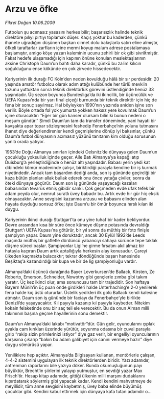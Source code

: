 # Arzu ve öfke

*Fikret Doğan 10.06.2009*

<div class="taraf_structure_2col_1zq">
<div class="margen_n">



 <p>Futbolun şu acımasız yasasını herkes bilir; başarısızlık halinde teknik direktöre pılıyı pırtıyı toplamak düşer. Kaçış yoktur bu kaderden, çünkü ihanete uğradığını düşünen başkan cinnet dolu bakışlarla satırı eline almıştır, öfkeli taraftarlar zarfların içine mermi koyup malum adrese postalamaya başlamıştır, amigo köşe yazarı kaleminin ucunu zehirli bir ok gibi sivriltmiştir. Fakat hedefe ulaşamadığı için kapının önüne konulan meslektaşlarının aksine Christoph Daum’un bahtı daha karadır, çünkü bu zalim kılıcın soğukluğunu ense kökünde en çok zirvede hissedecektir. <br/><br/>Kariyerinin ilk durağı FC Köln’den neden kovulduğu hâlâ bir sır perdesidir. 20 yaşında amatör futbolcu olarak adım attığı kulübünde her türlü mevkiin tozunu yuttuktan sonra teknik direktörlük görevini üstlendiğinde henüz 33 yaşındadır. Üç sezon boyunca Bundesliga’da iki ikincilik, bir üçüncülük ve UEFA Kupası’nda bir yarı final çiçeği burnunda bir teknik direktör için hiç de fena bir sonuç sayılmaz. Hal böyleyken 1990’nın yazında aniden işine son verilir. Böyle ortada fol yok yumurta yokken haksız yere kovulmak Daum’un içine oturacaktır: “Eğer bir gün kanser olursam bilin ki bunun nedeni o meşum gündür.” Şimdi Daum’un tam da transfer döneminde, yani hayati bir kavşakta apar topar sözleşmesini feshedip Fenerbahçe’nin yolunu tutmasını ihanet diye değerlendirenler kendi geçmişlerine dönüp iyi baksınlar, çünkü Daum’a futbol dünyasının acımasız yüzünü tanıtanın kim olduğu sorusunun yanıtı orada yatıyor. <br/><br/>1953’de Doğu Almanya sınırları içindeki Oelsnitz’de dünyaya gelen Daum’un çocukluğu yoksulluk içinde geçer. Aile Batı Almanya’ya kapağı atıp Duisburg’a yerleştirdiğinde o henüz altı yaşındadır. Babası yerin yedi kat dibindeki kömür madeninde çalışır, biriktirdiği parayla kendine bir iş kurmak niyetindedir. Ancak tam başardım dediği anda, son iş gününde geçirdiği bir kaza bütün planları allak bullak ederek onu önce yatağa çiviler, sonra da öteki dünyaya göçürür. Daum son iş gününde yaşayacağı kazaları babasından tevarüs etmiş gibidir sanki. Çok geçmeden evde ufak tefek bir adam peyda olur, nemrut suratlı üvey babadır bu. Artık evde hır gür hiç eksik olmayacaktır. Anne sevgisini kazanma arzusu ve babasını elinden alan hayata duyduğu sonsuz öfke; işte Daum’u bir ömür boyunca hırslı kılan iki duygu. <br/><br/>Kariyerinin ikinci durağı Stuttgart’ta onu yine tuhaf bir kader bekliyordur. Devre arasından kısa bir süre önce kümeye düşme potasında devraldığı Stuttgart’ı UEFA Kupası’na götürür, bir yıl sonra da müthiş bir foto finişle şampiyon yapar. Daum yine doruktadır, ancak 30 Eylül 1992’de Leeds maçında müthiş bir gafletle dördüncü yabancıyı sahaya sürünce tepe taklak düşme süreci başlar. Şampiyonlar Ligi’ne girme fırsatını akıl almaz bir hatayla kaçıran Daum artık aptallığıyla herkesin alay konusudur. Çareyi ülkeden kaçmakta bulacaktır; tekrar döndüğünde başarı hanesinde Beşiktaş’a kazandırdığı bir kupa ve bir de lig şampiyonluğu vardır. <br/><br/>Almanya’daki üçüncü durağında Bayer Leverkursen’de Ballack, Kirsten, Ze Roberto, Emerson, Schneider, Nowotny gibi gençlerle zımba gibi takım yaratır. Üç kez ikinci olur, ama sonuncusu tam bir trajedidir. Son haftaya Bayern Münih’in üç puan önde girdikleri halde Unterhaching’e 2-0 yenilerek fena halde kıç üstü otururlar. Üstelik yedikleri ilk golü Ballack kendi kalesine atmıştır. Daum son iş gününde bir faciayı da Fenerbahçe’yle birlikte Denizli’de yaşayacaktır. Kıl payıyla kazanıp kıl payıyla kaybeder. Nitekim kokain felaketinde onu bir saç teli ele verecektir. Bu da onun Alman milli takımının başına geçme hayallerinin sonu demektir. <br/><br/>Daum’un Almanya’daki lakabı “motivatör”dür. Gün gelir, oyuncularını çıplak ayakla cam kırıkları üzerinde yürütür, soyunma odasına bir çuval parayla girip “rakip sizin primlerinizi istiyor” diye gaz verir, bir engelliyi oyuncularının karşısına çıkarıp “bakın bu adam galibiyet için canını vermeye hazır” diye duygu sömürüsü yapar. <br/><br/>Yeniliklere hep açıktır. Almanya’da Bilgisayarı kullanan, mentörlerle çalışan, 4-4-2 sistemini uygulayan ilk teknik direktörlerden biridir. Yazı adamıdır, antrenman raporlarını bile yazıya döker. Bunda okumuşluğunun payı büyüktür, Brecht’in şiirlerini yalayıp yutmuştur, en sevdiği yazar Max Frisch’tir. Hesap kitap adamıdır, gittiği ülkenin milli marşını dudaklarını kıpırdatarak söylermiş gibi yapacak kadar. Kendi kendini mahvetmeye de meyillidir, tüm anne sevgisini kaybetmiş, üvey baba elinde büyümüş çocuklar gibi. Kendini kabul ettirmek için dünyaya kafa tutan adamdır o...</p>
<br/>
<br/>
<br/>



<br/>


<div id="taraf_not">
</div>

</div>


</div>
